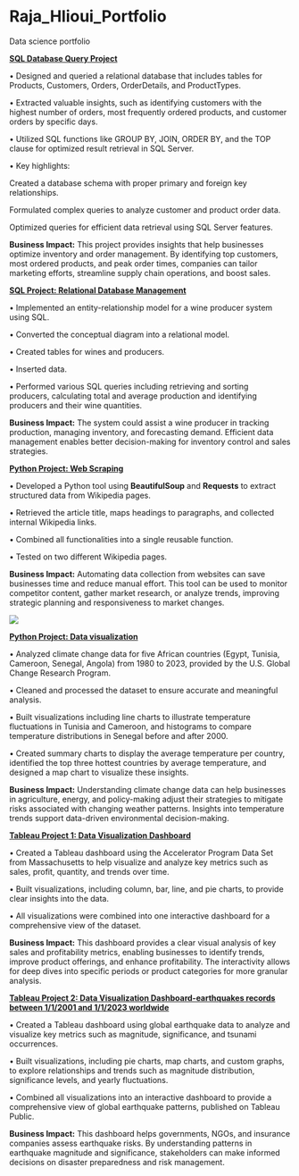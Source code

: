 # Raja_Hlioui_Portfolio
Data science portfolio

[**SQL Database Query Project**](https://drive.google.com/file/d/1XDWDBR2VBBg52PwUxV2YZ2158zH3hAny/view?usp=sharing)

• Designed and queried a relational database that includes tables for Products, Customers, Orders, OrderDetails, and ProductTypes.

• Extracted valuable insights, such as identifying customers with the highest number of orders, most frequently ordered products, and customer orders by specific days.

• Utilized SQL functions like GROUP BY, JOIN, ORDER BY, and the TOP clause for optimized result retrieval in SQL Server.

• Key highlights:

Created a database schema with proper primary and foreign key relationships.

Formulated complex queries to analyze customer and product order data.

Optimized queries for efficient data retrieval using SQL Server features.

**Business Impact:** This project provides insights that help businesses optimize inventory and order management. By identifying top customers, most ordered products, and peak order times, companies can tailor marketing efforts, streamline supply chain operations, and boost sales.

[**SQL Project: Relational Database Management**](https://drive.google.com/file/d/1IHJJ2A6gym034ZEWMPtVbBhRi04oVZd1/view?usp=sharing)

• Implemented an entity-relationship model for a wine producer system using SQL. 

• Converted the conceptual diagram into a relational model.

• Created tables for wines and producers.

• Inserted data.

• Performed various SQL queries including retrieving and sorting producers, calculating total and average production and identifying producers and their wine quantities.

**Business Impact:** The system could assist a wine producer in tracking production, managing inventory, and forecasting demand. Efficient data management enables better decision-making for inventory control and sales strategies.


[**Python Project: Web Scraping**](https://colab.research.google.com/drive/10vHBz1i-J7uscc0I2jJU_2S7EA_-lWOo?usp=sharing)

• Developed a Python tool using **BeautifulSoup** and **Requests** to extract structured data from Wikipedia pages. 

• Retrieved the article title, maps headings to paragraphs, and collected internal Wikipedia links. 

• Combined all functionalities into a single reusable function. 

• Tested on two different Wikipedia pages.

**Business Impact:** Automating data collection from websites can save businesses time and reduce manual effort. This tool can be used to monitor competitor content, gather market research, or analyze trends, improving strategic planning and responsiveness to market changes.

![](https://github.com/RajaHlioui/Raja_Hlioui_Portfolio/blob/main/images/Capture%20d'%C3%A9cran%202024-11-24%20142910.png)

[**Python Project: Data visualization**](https://colab.research.google.com/drive/1pwZAB9R3HINIg3WCDcza7XJrJ0oBWfxX?usp=sharing)

• Analyzed climate change data for five African countries (Egypt, Tunisia, Cameroon, Senegal, Angola) from 1980 to 2023, provided by the U.S. Global Change Research Program.

• Cleaned and processed the dataset to ensure accurate and meaningful analysis.

• Built visualizations including line charts to illustrate temperature fluctuations in Tunisia and Cameroon, and histograms to compare temperature distributions in Senegal before and after 2000.

• Created summary charts to display the average temperature per country, identified the top three hottest countries by average temperature, and designed a map chart to visualize these insights.

**Business Impact:** Understanding climate change data can help businesses in agriculture, energy, and policy-making adjust their strategies to mitigate risks associated with changing weather patterns. Insights into temperature trends support data-driven environmental decision-making.


[**Tableau Project 1: Data Visualization Dashboard**](https://public.tableau.com/views/TableauProject_17321202750010/Dashboard1?:language=en-US&:sid=&:display_count=n&:origin=viz_share_link)

• Created a Tableau dashboard using the Accelerator Program Data Set from Massachusetts to help visualize and analyze key metrics such as sales, profit, quantity, and trends over time. 

• Built visualizations, including column, bar, line, and pie charts, to provide clear insights into the data. 

• All visualizations were combined into one interactive dashboard for a comprehensive view of the dataset.

**Business Impact:** This dashboard provides a clear visual analysis of key sales and profitability metrics, enabling businesses to identify trends, improve product offerings, and enhance profitability. The interactivity allows for deep dives into specific periods or product categories for more granular analysis.

[**Tableau Project 2: Data Visualization Dashboard-earthquakes records between 1/1/2001 and 1/1/2023 worldwide**](https://public.tableau.com/views/DataVisualizationWithTableauSoftware_17321357470830/Dashboard1?:language=en-US&:sid=&:redirect=auth&:display_count=n&:origin=viz_share_link)

• Created a Tableau dashboard using global earthquake data to analyze and visualize key metrics such as magnitude, significance, and tsunami occurrences.

• Built visualizations, including pie charts, map charts, and custom graphs, to explore relationships and trends such as magnitude distribution, significance levels, and yearly fluctuations.

• Combined all visualizations into an interactive dashboard to provide a comprehensive view of global earthquake patterns, published on Tableau Public.

**Business Impact:** This dashboard helps governments, NGOs, and insurance companies assess earthquake risks. By understanding patterns in earthquake magnitude and significance, stakeholders can make informed decisions on disaster preparedness and risk management.
